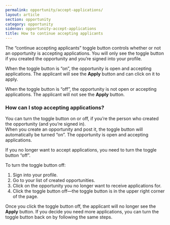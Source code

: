 ```yaml
---
permalink: opportunity/accept-applications/
layout: article
section: opportunity
category: opportunity
sidenav: opportunity-accept-applications
title: How to continue accepting applicants
---
```


The “continue accepting applicants” toggle button controls whether or not an opportunity is accepting applications.  You will only see the toggle button if you created the opportunity and you’re signed into your profile.

When the toggle button is “on”, the opportunity is open and accepting applications. The applicant will see the **Apply** button and can click on it to apply. 

When the toggle button is “off”, the opportunity is not open or accepting applications. The applicant will not see the **Apply** button. 

### How can I stop accepting applications?
You can turn the toggle button on or off, if you’re the person who created the opportunity (and you’re signed in).  
When you create an opportunity and post it, the toggle button will automatically be turned “on”. The opportunity is open and accepting applications.


If you no longer want to accept applications, you need to turn the toggle button “off”.

To turn the toggle button off:
1.	Sign into your profile.
2.	Go to your list of created opportunities.
3.	Click on the opportunity you no longer want to receive applications for.
4.	Click the toggle button off—the toggle button is in the upper right corner of the page.

Once you click the toggle button off, the applicant will no longer see the **Apply** button. If you decide you need more applications, you can turn the toggle button back on by following the same steps.

